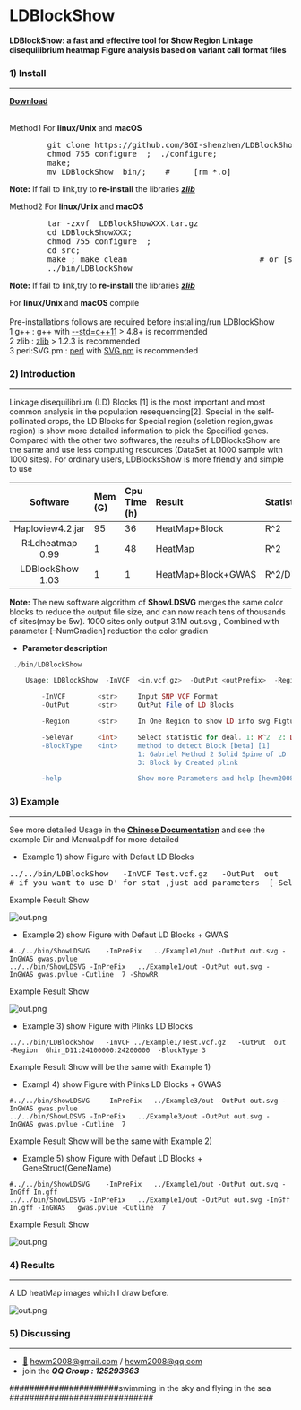 
# LDBlockShow
<b>LDBlockShow: a fast and effective tool for Show Region Linkage disequilibrium heatmap Figure analysis based on variant call format files</b>


###  1) Install
------------

<b> [Download](https://github.com/BGI-shenzhen/LDBlockShow/archive/v1.20.tar.gz) </b>

</br>
Method1 For <b>linux/Unix</b> and <b> macOS </b>
<pre>
        git clone https://github.com/BGI-shenzhen/LDBlockShow.git
        chmod 755 configure  ;  ./configure;
        make;
        mv LDBlockShow  bin/;    #     [rm *.o]
</pre>

**Note:** If fail to link,try to <b>re-install</b> the libraries [**_zlib_**](https://zlib.net/)


Method2 For <b>linux/Unix</b> and <b> macOS </b>
<pre>
        tar -zxvf  LDBlockShowXXX.tar.gz
        cd LDBlockShowXXX;
        chmod 755 configure  ;
        cd src;
        make ; make clean                            # or [sh make.sh]		
        ../bin/LDBlockShow		
</pre>
**Note:** If fail to link,try to <b>re-install</b> the libraries [**_zlib_**](https://zlib.net/)

For <b>linux/Unix </b> and <b>macOS </b> compile
  </br> </br> Pre-installations follows are required before installing/run LDBlockShow
  </br> 1 g++   : g++ with [--std=c++11](https://gcc.gnu.org/) > 4.8+ is recommended
  </br> 2 zlib  : [zlib](https://zlib.net/) > 1.2.3 is recommended
  </br> 3 perl:SVG.pm     : [perl](https://www.perl.org/) with [SVG.pm](https://metacpan.org/release/SVG) is recommended



###  2) Introduction
------------
Linkage disequilibrium (LD) Blocks [1] is the most important and most common analysis in the population resequencing[2]. Special in the self-pollinated crops, the LD Blocks for Special region (seletion region,gwas region) is show more detailed information to pick the Specified genes.
Compared with the other two softwares, the results of LDBlocksShow are the same and use less computing resources (DataSet at 1000 sample with 1000 sites). For ordinary users, LDBlocksShow is more friendly and simple to use

|     Software     |   Mem (G)   |  Cpu Time (h)   |       Result       | Statistics |
|:----------------:|:------------|:----------------|:-------------------|:-----------|
| Haploview4.2.jar |      95     |       36        |    HeatMap+Block   |    R^2     |
| R:Ldheatmap 0.99 |      1      |       48        |       HeatMap      |    R^2     |
| LDBlockShow 1.03 |      1      |       1         | HeatMap+Block+GWAS |   R^2/D'   |

**Note:** The new software algorithm of <b>ShowLDSVG</b> merges the same color blocks to reduce the output file size, and can now reach tens of thousands of sites(may be 5w). 1000 sites only output 3.1M out.svg , Combined with parameter [-NumGradien] reduction the color gradien

* <b> Parameter description</b>
```php
 ./bin/LDBlockShow

	Usage: LDBlockShow  -InVCF  <in.vcf.gz>  -OutPut <outPrefix>  -Region  chr1:10000:20000

		-InVCF        <str>     Input SNP VCF Format
		-OutPut       <str>     OutPut File of LD Blocks

		-Region       <str>     In One Region to show LD info svg Figture

		-SeleVar      <int>     Select statistic for deal. 1: R^2  2: D'[1]
		-BlockType    <int>     method to detect Block [beta] [1]
		                        1: Gabriel Method 2 Solid Spine of LD
		                        3: Block by Created plink

		-help                   Show more Parameters and help [hewm2008 v1.20]

```

###  3) Example
------------

See more detailed Usage in the <b>[Chinese Documentation](https://github.com/BGI-shenzhen/LDBlockShow/blob/master/LDBlocksShow_Manual.pdf)</b>
and see the example Dir and  Manual.pdf for more detailed


* Example 1)  show Figure with Defaut LD Blocks

<pre>
../../bin/LDBlockShow   -InVCF Test.vcf.gz   -OutPut  out   -Region  Ghir_D11:24100000:24200000
# if you want to use D' for stat ,just add parameters  [-SeleVar 2] 
</pre>
Example Result Show

![out.png](https://github.com/BGI-shenzhen/LDBlockShow/blob/master/example/Example1/out.png)


* Example 2)  show Figure with Defaut LD Blocks   + GWAS
```
#../../bin/ShowLDSVG	-InPreFix	../Example1/out	-OutPut	out.svg	-InGWAS	gwas.pvlue
../../bin/ShowLDSVG	-InPreFix	../Example1/out	-OutPut	out.svg	-InGWAS	gwas.pvlue -Cutline  7 -ShowRR 
```
Example Result Show

![out.png](https://github.com/BGI-shenzhen/LDBlockShow/blob/master/example/Example2/out.png)


* Example 3) show Figure with Plinks LD Blocks
```
../../bin/LDBlockShow   -InVCF ../Example1/Test.vcf.gz   -OutPut  out   -Region  Ghir_D11:24100000:24200000  -BlockType 3
```
Example Result Show will be the same with Example 1)

* Exampl 4) show Figure with Plinks LD Blocks  + GWAS
```
#../../bin/ShowLDSVG	-InPreFix	../Example3/out	-OutPut	out.svg	-InGWAS	gwas.pvlue
../../bin/ShowLDSVG	-InPreFix	../Example3/out	-OutPut	out.svg	-InGWAS	gwas.pvlue -Cutline  7
```
Example Result Show will be the same with Example 2)

* Example 5)  show Figure with Defaut LD Blocks   + GeneStruct(GeneName)
```
#../../bin/ShowLDSVG	-InPreFix	../Example1/out	-OutPut	out.svg	-InGff In.gff
../../bin/ShowLDSVG	-InPreFix	../Example1/out	-OutPut	out.svg	-InGff In.gff -InGWAS	gwas.pvlue -Cutline  7
```
Example Result Show

![out.png](https://github.com/BGI-shenzhen/LDBlockShow/blob/master/example/Fig/out2.png)



###  4) Results
------------
A LD heatMap images which I draw before.

![out.png](https://github.com/BGI-shenzhen/LDBlockShow/blob/master/example/Fig/out1.png)

###  5) Discussing
------------
- [:email:](https://github.com/BGI-shenzhen/LDBlockShow) hewm2008@gmail.com / hewm2008@qq.com
- join the<b><i> QQ Group : 125293663</b></i>

######################swimming in the sky and flying in the sea #############################
